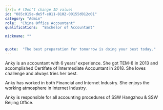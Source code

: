 ```yaml
---
[//]: # (Don't change ID value)
id: "085c015e-de5f-e811-8102-00155d012c01"
category: "Admin"
role:  "China Office Accountant"
qualifications:  "Bachelor of Accountant"

nickname: ""


quote:  "The best preparation for tomorrow is doing your best today."
---
```


Anky is an accountant with 6 years' experience. She got TEM-8 in 2013 and accomplished Certifate of Intermediate Accountant in 2018. She loves challenge and always tries her best.  

Anky has worked in both Financial and Internet Industry. She enjoys the working atmosphere in Internet Industry.  

Anky is responsible for all accounting procedures of SSW Hangzhou & SSW Beijing Office.

